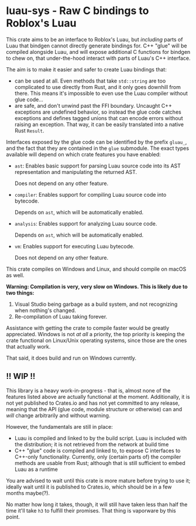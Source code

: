 # luau-sys - Raw C bindings to Roblox's Luau

This crate aims to be an interface to Roblox's Luau, but _including_ parts of
Luau that bindgen cannot directly generate bindings for. C++ "glue" will be
compiled alongside Luau, and will expose additional C functions for bindgen to
chew on, that under-the-hood interact with parts of Luau's C++ interface.

The aim is to make it easier and safer to create Luau bindings that:

- can be used at all. Even methods that take `std::string` are too complicated
  to use directly from Rust, and it only goes downhill from there. This means
  it's impossible to even use the Luau compiler without glue code...
- are safe, and don't unwind past the FFI boundary. Uncaught C++ exceptions are
  undefined behavior, so instead the glue code catches exceptions and defines
  tagged unions that can encode errors without raising an exception. That way,
  it can be easily translated into a native Rust `Result`.

Interfaces exposed by the glue code can be identified by the prefix `gluau_`,
and the fact that they are contained in the `glue` submodule. The exact types
available will depend on which crate features you have enabled:

- `ast`: Enables basic support for parsing Luau source code into its AST
  representation and manipulating the returned AST.

  Does not depend on any other feature.
- `compiler`: Enables support for compiling Luau source code into bytecode.

  Depends on `ast`, which will be automatically enabled.
- `analysis`: Enables support for analyzing Luau source code.

  Depends on `ast`, which will be automatically enabled.
- `vm`: Enables support for executing Luau bytecode.

  Does not depend on any other feature.

This crate compiles on Windows and Linux, and should compile on macOS as well.

**Warning: Compilation is very, very slow on Windows. This is likely due to two
things:**

1. Visual Studio being garbage as a build system, and not recognizing when
   nothing's changed.
2. Re-compilation of Luau taking forever.

Assistance with getting the crate to compile faster would be greatly
appreciated. Windows is not _at all_ a priority, the top priority is keeping
the crate functional on Linux/Unix operating systems, since those are the ones
that actually work.

That said, it does build and run on Windows currently.

## !! WIP !!

This library is a heavy work-in-progress - that is, almost none of the features
listed above are actually functional at the moment. Additionally, it is not yet
published to Crates.io and has not yet committed to any release, meaning that
the API (glue code, module structure or otherwise) can and _will_ change
arbitrarily and without warning.

However, the fundamentals are still in place:

- Luau is compiled and linked to by the build script. Luau is included with the
  distribution; it is not retrieved from the network at build time
- C++ "glue" code is compiled and linked to, to expose C interfaces to C++-only
  functionality. Currently, only (certain parts of) the compiler methods are
  usable from Rust; although that is still sufficient to embed Luau as a runtime

You are advised to wait until this crate is more mature before trying to use it;
ideally wait until it is published to Crates.io, which should be in a few months
maybe(?).

No matter how long it takes, though, it will still have taken less than half the
time it'll take `h3` to fulfill their promises. That thing is vaporware by this
point.
